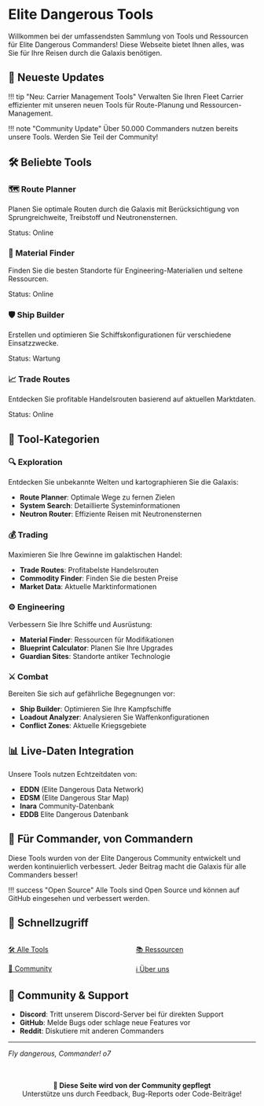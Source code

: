# Elite Dangerous Tools

<div class="cmdr-greeting"></div>

Willkommen bei der umfassendsten Sammlung von Tools und Ressourcen für Elite Dangerous Commanders! Diese Webseite bietet Ihnen alles, was Sie für Ihre Reisen durch die Galaxis benötigen.

## 🚀 Neueste Updates

!!! tip "Neu: Carrier Management Tools"
    Verwalten Sie Ihren Fleet Carrier effizienter mit unseren neuen Tools für Route-Planung und Ressourcen-Management.

!!! note "Community Update"
    Über 50.000 Commanders nutzen bereits unsere Tools. Werden Sie Teil der Community!

## 🛠️ Beliebte Tools

<div class="ed-tool-card">
  <h3>🗺️ Route Planner</h3>
  <p>Planen Sie optimale Routen durch die Galaxis mit Berücksichtigung von Sprungreichweite, Treibstoff und Neutronensternen.</p>
  <p data-tool-status="online">Status: Online</p>
</div>

<div class="ed-tool-card">
  <h3>💎 Material Finder</h3>
  <p>Finden Sie die besten Standorte für Engineering-Materialien und seltene Ressourcen.</p>
  <p data-tool-status="online">Status: Online</p>
</div>

<div class="ed-tool-card">
  <h3>🛡️ Ship Builder</h3>
  <p>Erstellen und optimieren Sie Schiffskonfigurationen für verschiedene Einsatzzwecke.</p>
  <p data-tool-status="maintenance">Status: Wartung</p>
</div>

<div class="ed-tool-card">
  <h3>📈 Trade Routes</h3>
  <p>Entdecken Sie profitable Handelsrouten basierend auf aktuellen Marktdaten.</p>
  <p data-tool-status="online">Status: Online</p>
</div>

## 🌌 Tool-Kategorien

### 🔍 Exploration

Entdecken Sie unbekannte Welten und kartographieren Sie die Galaxis:

- **Route Planner**: Optimale Wege zu fernen Zielen
- **System Search**: Detaillierte Systeminformationen
- **Neutron Router**: Effiziente Reisen mit Neutronensternen

### 💰 Trading

Maximieren Sie Ihre Gewinne im galaktischen Handel:

- **Trade Routes**: Profitabelste Handelsrouten
- **Commodity Finder**: Finden Sie die besten Preise
- **Market Data**: Aktuelle Marktinformationen

### ⚙️ Engineering

Verbessern Sie Ihre Schiffe und Ausrüstung:

- **Material Finder**: Ressourcen für Modifikationen
- **Blueprint Calculator**: Planen Sie Ihre Upgrades
- **Guardian Sites**: Standorte antiker Technologie

### ⚔️ Combat

Bereiten Sie sich auf gefährliche Begegnungen vor:

- **Ship Builder**: Optimieren Sie Ihre Kampfschiffe
- **Loadout Analyzer**: Analysieren Sie Waffenkonfigurationen
- **Conflict Zones**: Aktuelle Kriegsgebiete

## 📊 Live-Daten Integration

Unsere Tools nutzen Echtzeitdaten von:

- **EDDN** (Elite Dangerous Data Network)
- **EDSM** (Elite Dangerous Star Map)
- **Inara** Community-Datenbank
- **EDDB** Elite Dangerous Datenbank

## 🎯 Für Commander, von Commandern

Diese Tools wurden von der Elite Dangerous Community entwickelt und werden kontinuierlich verbessert. Jeder Beitrag macht die Galaxis für alle Commanders besser!

!!! success "Open Source"
    Alle Tools sind Open Source und können auf GitHub eingesehen und verbessert werden.

## 🔗 Schnellzugriff

<div style="display: grid; grid-template-columns: repeat(auto-fit, minmax(200px, 1fr)); gap: 1rem; margin: 2rem 0;">
  <a href="/de/tools/" class="md-button md-button--primary">🛠️ Alle Tools</a>
  <a href="/de/resources/" class="md-button">📚 Ressourcen</a>
  <a href="/de/community/" class="md-button">👥 Community</a>
  <a href="/de/about/" class="md-button">ℹ️ Über uns</a>
</div>

## 📢 Community & Support

- **Discord**: Tritt unserem Discord-Server bei für direkten Support
- **GitHub**: Melde Bugs oder schlage neue Features vor
- **Reddit**: Diskutiere mit anderen Commanders

---

*Fly dangerous, Commander! o7*

<div class="ed-hud-border" style="padding: 1rem; margin: 2rem 0; text-align: center;">
  <strong>🌟 Diese Seite wird von der Community gepflegt</strong>
  <br>
  Unterstütze uns durch Feedback, Bug-Reports oder Code-Beiträge!
</div>
